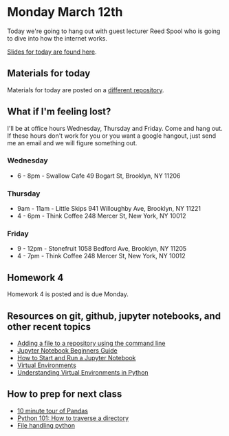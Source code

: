 # Monday March 12th
Today we're going to hang out with guest lecturer Reed Spool who is going to dive into how the internet works.

[Slides for today are found here](http://jessicagarson.com/NYU-Intro-to-Python-March-12/#/).

## Materials for today
Materials for today are posted on a [different repository](https://github.com/reedspool/lecture_internet_python/).

## What if I'm feeling lost?
I'll be at office hours Wednesday, Thursday and Friday. Come and hang out. If these hours don't work for you or you want a google hangout, just send me an email and we will figure something out.

### Wednesday
- 6 - 8pm - Swallow Cafe 49 Bogart St, Brooklyn, NY 11206

### Thursday
- 9am - 11am - Little Skips 941 Willoughby Ave, Brooklyn, NY 11221
- 4 - 6pm - Think Coffee 248 Mercer St, New York, NY 10012

### Friday
- 9 - 12pm - Stonefruit 1058 Bedford Ave, Brooklyn, NY 11205
- 4 - 7pm - Think Coffee 248 Mercer St, New York, NY 10012

## Homework 4
Homework 4 is posted and is due Monday.

## Resources on git, github, jupyter notebooks, and other recent topics
- [Adding a file to a repository using the command line](https://help.github.com/articles/adding-a-file-to-a-repository-using-the-command-line/)
- [Jupyter Notebook Beginners Guide](https://jupyter-notebook-beginner-guide.readthedocs.io/en/latest/execute.html)
- [How to Start and Run a Jupyter Notebook](https://unidata.github.io/online-python-training/notebook.html)
- [Virtual Environments](https://www.youtube.com/watch?v=N5vscPTWKOk)
- [Understanding Virtual Environments in Python](https://code.tutsplus.com/tutorials/understanding-virtual-environments-in-python--cms-28272)

## How to prep for next class
- [10 minute tour of Pandas](https://vimeo.com/59324550)
- [Python 101: How to traverse a directory](https://www.blog.pythonlibrary.org/2016/01/26/python-101-how-to-traverse-a-directory/)
- [File handling python](http://www.techbeamers.com/python-file-handling-tutorial-beginners/)
